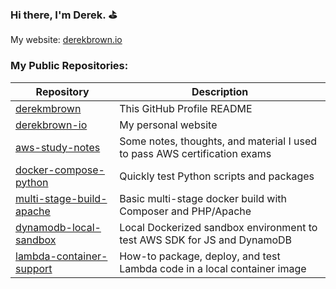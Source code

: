 ### Hi there, I'm Derek. :golf:

My website: [derekbrown.io](https://derekbrown.io)

### My Public Repositories:

| Repository                                                                          | Description                                                               |
| -                                                                                   | -                                                                         |
| [derekmbrown](https://github.com/derekmbrown/derekmbrown)                           | This GitHub Profile README                                                |
| [derekbrown-io](https://github.com/derekmbrown/derekbrown-io)                       | My personal website                                                       |
| [aws-study-notes](https://github.com/derekmbrown/aws-study-notes)                   | Some notes, thoughts, and material I used to pass AWS certification exams |
| [docker-compose-python](https://github.com/derekmbrown/docker-compose-python)       | Quickly test Python scripts and packages                                  |
| [multi-stage-build-apache](https://github.com/derekmbrown/multi-stage-build-apache) | Basic multi-stage docker build with Composer and PHP/Apache               |
| [dynamodb-local-sandbox](https://github.com/derekmbrown/dynamodb-local-sandbox)     | Local Dockerized sandbox environment to test AWS SDK for JS and DynamoDB  |
| [lambda-container-support](https://github.com/derekmbrown/lambda-container-support) | How-to package, deploy, and test Lambda code in a local container image   |
